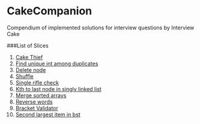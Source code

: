 # CakeCompanion
Compendium of implemented solutions for interview questions by Interview Cake

###List of Slices
1. [Cake Thief](https://www.interviewcake.com/question/cake-thief)
2. [Find unique int among duplicates](https://www.interviewcake.com/question/find-unique-int-among-duplicates)
3. [Delete node](https://www.interviewcake.com/question/delete-node)
4. [Shuffle](https://www.interviewcake.com/question/shuffle)
5. [Single rifle check](https://www.interviewcake.com/question/single-rifle-check)
6. [Kth to last node in singly linked list](https://www.interviewcake.com/question/kth-to-last-node-in-singly-linked-list)
7. [Merge sorted arrays](https://www.interviewcake.com/question/merge-sorted-arrays)
8. [Reverse words](https://www.interviewcake.com/question/reverse-words)
9. [Bracket Validator](https://www.interviewcake.com/question/bracket-validator)
10. [Second largest item in bst](https://www.interviewcake.com/question/second-largest-item-in-bst)

